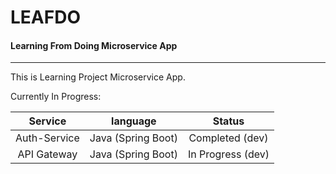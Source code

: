 # LEAFDO

#### Learning From Doing Microservice App

---

This is Learning Project Microservice App.

Currently In Progress:

|   Service    |      language      |      Status       |
|:------------:|:------------------:|:-----------------:|
| Auth-Service | Java (Spring Boot) |  Completed (dev)  |
| API Gateway  | Java (Spring Boot) | In Progress (dev) |